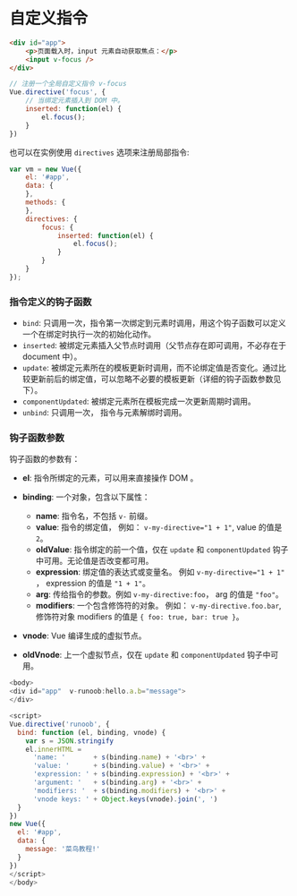 # 自定义指令

```html
<div id="app">
    <p>页面载入时，input 元素自动获取焦点：</p>
    <input v-focus />
</div>
```

```js
// 注册一个全局自定义指令 v-focus
Vue.directive('focus', {
	// 当绑定元素插入到 DOM 中。
	inserted: function(el) {
		el.focus();
	}
})
```

也可以在实例使用 `directives` 选项来注册局部指令:

```js
var vm = new Vue({
	el: '#app',
	data: {
	},
	methods: {
	},
	directives: {
		focus: {
			inserted: function(el) {
				el.focus();
			}
		}
	}
});
```

### 指令定义的钩子函数

- `bind`: 只调用一次，指令第一次绑定到元素时调用，用这个钩子函数可以定义一个在绑定时执行一次的初始化动作。
- `inserted`: 被绑定元素插入父节点时调用（父节点存在即可调用，不必存在于 document 中）。
- `update`: 被绑定元素所在的模板更新时调用，而不论绑定值是否变化。通过比较更新前后的绑定值，可以忽略不必要的模板更新（详细的钩子函数参数见下）。
- `componentUpdated`: 被绑定元素所在模板完成一次更新周期时调用。
- `unbind`: 只调用一次， 指令与元素解绑时调用。

### 钩子函数参数

钩子函数的参数有：

- **el**: 指令所绑定的元素，可以用来直接操作 DOM 。

- **binding**: 一个对象，包含以下属性：
  - **name**: 指令名，不包括 `v-` 前缀。
  - **value**: 指令的绑定值， 例如： `v-my-directive="1 + 1"`, value 的值是 `2`。
  - **oldValue**: 指令绑定的前一个值，仅在 `update` 和 `componentUpdated` 钩子中可用。无论值是否改变都可用。
  - **expression**: 绑定值的表达式或变量名。 例如 `v-my-directive="1 + 1"` ， expression 的值是 `"1 + 1"`。
  - **arg**: 传给指令的参数。例如 `v-my-directive:foo`， arg 的值是 `"foo"`。
  - **modifiers**: 一个包含修饰符的对象。 例如： `v-my-directive.foo.bar`, 修饰符对象 modifiers 的值是 `{ foo: true, bar: true }`。

- **vnode**: Vue 编译生成的虚拟节点。

- **oldVnode**: 上一个虚拟节点，仅在 `update` 和 `componentUpdated` 钩子中可用。

```js
<body>
<div id="app"  v-runoob:hello.a.b="message">
</div>

<script>
Vue.directive('runoob', {
  bind: function (el, binding, vnode) {
    var s = JSON.stringify
    el.innerHTML =
      'name: '       + s(binding.name) + '<br>' +
      'value: '      + s(binding.value) + '<br>' +
      'expression: ' + s(binding.expression) + '<br>' +
      'argument: '   + s(binding.arg) + '<br>' +
      'modifiers: '  + s(binding.modifiers) + '<br>' +
      'vnode keys: ' + Object.keys(vnode).join(', ')
  }
})
new Vue({
  el: '#app',
  data: {
    message: '菜鸟教程!'
  }
})
</script>
</body>
```



